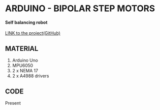 # ARDUINO - BIPOLAR STEP MOTORS
#### Self balancing robot

[LINK to the project(GitHub)](https://github.com/jcfs/self-balancing-robot)

## MATERIAL

1.  Arduino Uno
2.  MPU6050
3.  2 x NEMA 17
4.  2 x A4988 drivers

## CODE

Present
